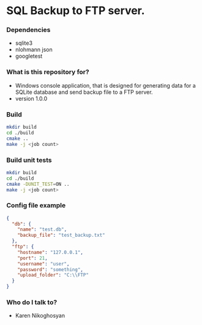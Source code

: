 # SQL Backup to FTP server.

### Dependencies ###
* sqlite3
* nlohmann json
* googletest

### What is this repository for? ###

* Windows console application, that is designed for generating data for a SQLite database and send backup file to a FTP server.
* version 1.0.0

### Build ###
```bash
mkdir build
cd ./build
cmake ..
make -j <job count>
```

### Build unit tests ###
```bash
mkdir build
cd ./build
cmake -DUNIT_TEST=ON ..
make -j <job count>
```

### Config file example ###
```json
{
  "db": {
    "name": "test.db",
    "backup_file": "test_backup.txt"
  },
  "ftp": {
    "hostname": "127.0.0.1",
    "port": 21,
    "username": "user",
    "password": "something",
    "upload_folder": "C:\\FTP"
  }
}
```

### Who do I talk to? ###

* Karen Nikoghosyan
